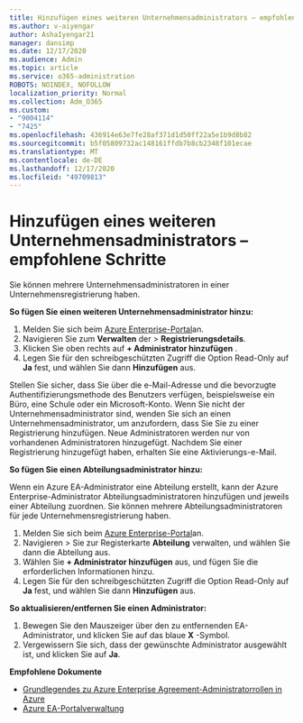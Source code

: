 ```yaml
---
title: Hinzufügen eines weiteren Unternehmensadministrators – empfohlene Schritte
ms.author: v-aiyengar
author: AshaIyengar21
manager: dansimp
ms.date: 12/17/2020
ms.audience: Admin
ms.topic: article
ms.service: o365-administration
ROBOTS: NOINDEX, NOFOLLOW
localization_priority: Normal
ms.collection: Adm_O365
ms.custom:
- "9004114"
- "7425"
ms.openlocfilehash: 436914e63e7fe28af371d1d50ff22a5e1b9d8b82
ms.sourcegitcommit: b5f05809732ac148161ffdb7b8cb2348f101ecae
ms.translationtype: MT
ms.contentlocale: de-DE
ms.lasthandoff: 12/17/2020
ms.locfileid: "49709813"
---
```

# <a name="add-another-enterprise-administrator---recommended-steps"></a>Hinzufügen eines weiteren Unternehmensadministrators – empfohlene Schritte

Sie können mehrere Unternehmensadministratoren in einer Unternehmensregistrierung haben.

**So fügen Sie einen weiteren Unternehmensadministrator hinzu:**

1. Melden Sie sich beim [Azure Enterprise-Portal](https://ea.azure.com/)an.
1. Navigieren Sie zum **Verwalten** der  >  **Registrierungsdetails**.
1. Klicken Sie oben rechts auf **+ Administrator hinzufügen** .
1. Legen Sie für den schreibgeschützten Zugriff die Option Read-Only auf **Ja** fest, und wählen Sie dann **Hinzufügen** aus.

Stellen Sie sicher, dass Sie über die e-Mail-Adresse und die bevorzugte Authentifizierungsmethode des Benutzers verfügen, beispielsweise ein Büro, eine Schule oder ein Microsoft-Konto. Wenn Sie nicht der Unternehmensadministrator sind, wenden Sie sich an einen Unternehmensadministrator, um anzufordern, dass Sie Sie zu einer Registrierung hinzufügen. Neue Administratoren werden nur von vorhandenen Administratoren hinzugefügt. Nachdem Sie einer Registrierung hinzugefügt haben, erhalten Sie eine Aktivierungs-e-Mail.

**So fügen Sie einen Abteilungsadministrator hinzu:**

Wenn ein Azure EA-Administrator eine Abteilung erstellt, kann der Azure Enterprise-Administrator Abteilungsadministratoren hinzufügen und jeweils einer Abteilung zuordnen. Sie können mehrere Abteilungsadministratoren für jede Unternehmensregistrierung haben.

1. Melden Sie sich beim [Azure Enterprise-Portal](https://ea.azure.com/)an.
1. Navigieren   >  Sie zur Registerkarte **Abteilung** verwalten, und wählen Sie dann die Abteilung aus.
1. Wählen Sie **+ Administrator hinzufügen** aus, und fügen Sie die erforderlichen Informationen hinzu.
1. Legen Sie für den schreibgeschützten Zugriff die Option Read-Only auf **Ja** fest, und wählen Sie dann **Hinzufügen** aus.

**So aktualisieren/entfernen Sie einen Administrator:**

1. Bewegen Sie den Mauszeiger über den zu entfernenden EA-Administrator, und klicken Sie auf das blaue **X** -Symbol.
1. Vergewissern Sie sich, dass der gewünschte Administrator ausgewählt ist, und klicken Sie auf **Ja**.

**Empfohlene Dokumente**

- [Grundlegendes zu Azure Enterprise Agreement-Administratorrollen in Azure](https://docs.microsoft.com/azure/billing/billing-understand-ea-roles)
- [Azure EA-Portalverwaltung](https://docs.microsoft.com/azure/billing/billing-ea-portal-administration)

